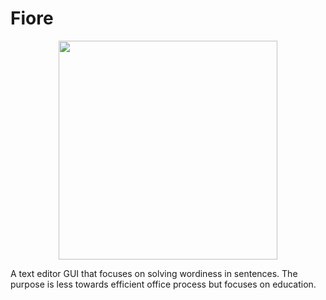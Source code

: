 # Fiore

<p align="center">
  <img src="Fiore_ico.ico" width="350"/>
</p>
A text editor GUI that focuses on solving wordiness in sentences. The purpose is less towards efficient office process but focuses on education.

